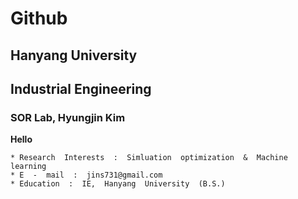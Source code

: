 # Github
## Hanyang University
## Industrial Engineering
### SOR Lab, Hyungjin Kim 
**Hello**
~~~~~~~
* Research  Interests  :  Simluation  optimization  &  Machine  learning  
* E  -  mail  :  jins731@gmail.com  
* Education  :  IE,  Hanyang  University  (B.S.)  
